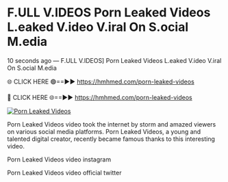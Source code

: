 # F.ULL V.IDEOS Porn Leaked Videos L.eaked V.ideo V.iral On S.ocial M.edia

10 seconds ago — F.ULL V.IDEOS] Porn Leaked Videos L.eaked V.ideo V.iral On S.ocial M.edia

🌐 CLICK HERE 🟢==►► https://hmhmed.com/porn-leaked-videos

🔴 CLICK HERE 🌐==►► https://hmhmed.com/porn-leaked-videos

[![Porn Leaked Videos](https://i.imgur.com/dJHk4Zq.gif)](https://hmhmed.com/porn-leaked-videos)

Porn Leaked Videos video took the internet by storm and amazed viewers on various social media platforms. Porn Leaked Videos, a young and talented digital creator, recently became famous thanks to this interesting video.

Porn Leaked Videos video instagram

Porn Leaked Videos video official twitter